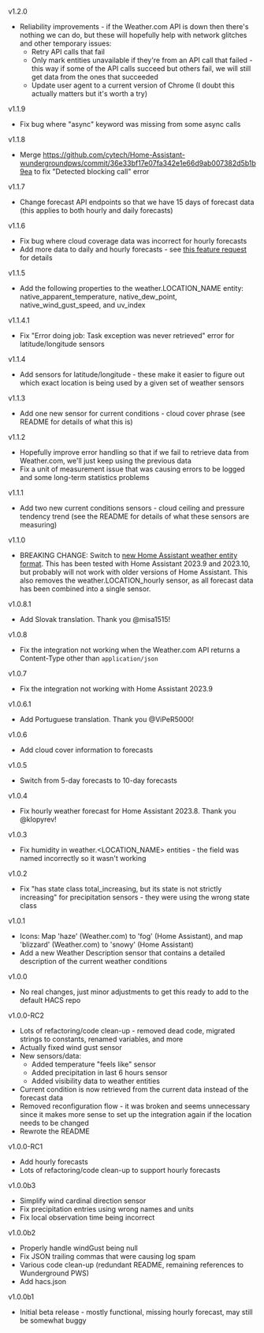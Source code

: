v1.2.0
* Reliability improvements - if the Weather.com API is down then there's nothing we can do, but these will hopefully help with network glitches and other temporary issues:
  * Retry API calls that fail
  * Only mark entities unavailable if they're from an API call that failed - this way if some of the API calls succeed but others fail, we will still get data from the ones that succeeded
  * Update user agent to a current version of Chrome (I doubt this actually matters but it's worth a try)

v1.1.9
* Fix bug where "async" keyword was missing from some async calls

v1.1.8
* Merge https://github.com/cytech/Home-Assistant-wundergroundpws/commit/36e33bf17e07fa342e1e66d9ab007382d5b1b9ea to fix "Detected blocking call" error

v1.1.7
* Change forecast API endpoints so that we have 15 days of forecast data (this applies to both hourly and daily forecasts)

v1.1.6
* Fix bug where cloud coverage data was incorrect for hourly forecasts
* Add more data to daily and hourly forecasts - see [this feature request](https://github.com/jaydeethree/Home-Assistant-weatherdotcom/issues/27) for details

v1.1.5
* Add the following properties to the weather.LOCATION_NAME entity: native_apparent_temperature, native_dew_point, native_wind_gust_speed, and uv_index

v1.1.4.1
* Fix "Error doing job: Task exception was never retrieved" error for latitude/longitude sensors

v1.1.4
* Add sensors for latitude/longitude - these make it easier to figure out which exact location is being used by a given set of weather sensors

v1.1.3
* Add one new sensor for current conditions - cloud cover phrase (see README for details of what this is)

v1.1.2
* Hopefully improve error handling so that if we fail to retrieve data from Weather.com, we'll just keep using the previous data
* Fix a unit of measurement issue that was causing errors to be logged and some long-term statistics problems

v1.1.1
* Add two new current conditions sensors - cloud ceiling and pressure tendency trend (see the README for details of what these sensors are measuring)

v1.1.0
* BREAKING CHANGE: Switch to [new Home Assistant weather entity format](https://developers.home-assistant.io/blog/2023/08/07/weather_entity_forecast_types/). This has been tested with Home Assistant 2023.9 and 2023.10, but probably will not work with older versions of Home Assistant. This also removes the weather.LOCATION_hourly sensor, as all forecast data has been combined into a single sensor.

v1.0.8.1
* Add Slovak translation. Thank you @misa1515!

v1.0.8
* Fix the integration not working when the Weather.com API returns a Content-Type other than `application/json`

v1.0.7
* Fix the integration not working with Home Assistant 2023.9

v1.0.6.1
* Add Portuguese translation. Thank you @ViPeR5000!

v1.0.6
* Add cloud cover information to forecasts

v1.0.5
* Switch from 5-day forecasts to 10-day forecasts

v1.0.4
* Fix hourly weather forecast for Home Assistant 2023.8. Thank you @klopyrev!

v1.0.3
* Fix humidity in weather.<LOCATION_NAME> entities - the field was named incorrectly so it wasn't working

v1.0.2
* Fix "has state class total_increasing, but its state is not strictly increasing" for precipitation sensors - they were using the wrong state class

v1.0.1
* Icons: Map 'haze' (Weather.com) to 'fog' (Home Assistant), and map 'blizzard' (Weather.com) to 'snowy' (Home Assistant)
* Add a new Weather Description sensor that contains a detailed description of the current weather conditions

v1.0.0
* No real changes, just minor adjustments to get this ready to add to the default HACS repo

v1.0.0-RC2
* Lots of refactoring/code clean-up - removed dead code, migrated strings to constants, renamed variables, and more
* Actually fixed wind gust sensor
* New sensors/data:
  * Added temperature "feels like" sensor
  * Added precipitation in last 6 hours sensor
  * Added visibility data to weather entities
* Current condition is now retrieved from the current data instead of the forecast data
* Removed reconfiguration flow - it was broken and seems unnecessary since it makes more sense to set up the integration again if the location needs to be changed
* Rewrote the README

v1.0.0-RC1
* Add hourly forecasts
* Lots of refactoring/code clean-up to support hourly forecasts

v1.0.0b3
* Simplify wind cardinal direction sensor
* Fix precipitation entries using wrong names and units
* Fix local observation time being incorrect

v1.0.0b2
* Properly handle windGust being null
* Fix JSON trailing commas that were causing log spam
* Various code clean-up (redundant README, remaining references to Wunderground PWS)
* Add hacs.json

v1.0.0b1
* Initial beta release - mostly functional, missing hourly forecast, may still be somewhat buggy